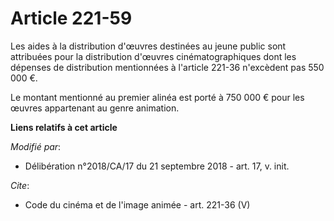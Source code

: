 # Article 221-59

Les aides à la distribution d'œuvres destinées au jeune public sont attribuées pour la distribution d'œuvres
cinématographiques dont les dépenses de distribution mentionnées à l'article 221-36 n'excèdent pas 550 000 €.

Le montant mentionné au premier alinéa est porté à 750 000 € pour les œuvres appartenant au genre animation.

**Liens relatifs à cet article**

_Modifié par_:

  - Délibération n°2018/CA/17 du 21 septembre 2018 - art. 17, v. init.

_Cite_:

  - Code du cinéma et de l'image animée - art. 221-36 (V)
